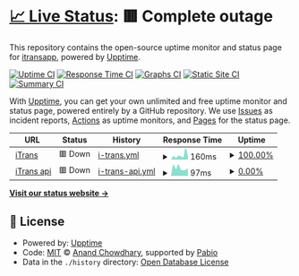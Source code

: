 # [📈 Live Status](https://status.itrans.app): <!--live status--> **🟥 Complete outage**

This repository contains the open-source uptime monitor and status page for [itransapp](https://itrans.app), powered by [Upptime](https://github.com/upptime/upptime).

[![Uptime CI](https://github.com/itransapp/status/workflows/Uptime%20CI/badge.svg)](https://github.com/itransapp/status/actions?query=workflow%3A%22Uptime+CI%22)
[![Response Time CI](https://github.com/itransapp/status/workflows/Response%20Time%20CI/badge.svg)](https://github.com/itransapp/status/actions?query=workflow%3A%22Response+Time+CI%22)
[![Graphs CI](https://github.com/itransapp/status/workflows/Graphs%20CI/badge.svg)](https://github.com/itransapp/status/actions?query=workflow%3A%22Graphs+CI%22)
[![Static Site CI](https://github.com/itransapp/status/workflows/Static%20Site%20CI/badge.svg)](https://github.com/itransapp/status/actions?query=workflow%3A%22Static+Site+CI%22)
[![Summary CI](https://github.com/itransapp/status/workflows/Summary%20CI/badge.svg)](https://github.com/itransapp/status/actions?query=workflow%3A%22Summary+CI%22)

With [Upptime](https://upptime.js.org), you can get your own unlimited and free uptime monitor and status page, powered entirely by a GitHub repository. We use [Issues](https://github.com/itransapp/status/issues) as incident reports, [Actions](https://github.com/itransapp/status/actions) as uptime monitors, and [Pages](https://status.itrans.app) for the status page.

<!--start: status pages-->
<!-- This summary is generated by Upptime (https://github.com/upptime/upptime) -->
<!-- Do not edit this manually, your changes will be overwritten -->
<!-- prettier-ignore -->
| URL | Status | History | Response Time | Uptime |
| --- | ------ | ------- | ------------- | ------ |
| <img alt="" src="https://icons.duckduckgo.com/ip3/itrans.app.ico" height="13"> [iTrans](https://itrans.app) | 🟥 Down | [i-trans.yml](https://github.com/itransapp/status/commits/HEAD/history/i-trans.yml) | <details><summary><img alt="Response time graph" src="./graphs/i-trans/response-time-week.png" height="20"> 160ms</summary><br><a href="https://status.itrans.app/history/i-trans"><img alt="Response time 133" src="https://img.shields.io/endpoint?url=https%3A%2F%2Fraw.githubusercontent.com%2Fitransapp%2Fstatus%2FHEAD%2Fapi%2Fi-trans%2Fresponse-time.json"></a><br><a href="https://status.itrans.app/history/i-trans"><img alt="24-hour response time 109" src="https://img.shields.io/endpoint?url=https%3A%2F%2Fraw.githubusercontent.com%2Fitransapp%2Fstatus%2FHEAD%2Fapi%2Fi-trans%2Fresponse-time-day.json"></a><br><a href="https://status.itrans.app/history/i-trans"><img alt="7-day response time 160" src="https://img.shields.io/endpoint?url=https%3A%2F%2Fraw.githubusercontent.com%2Fitransapp%2Fstatus%2FHEAD%2Fapi%2Fi-trans%2Fresponse-time-week.json"></a><br><a href="https://status.itrans.app/history/i-trans"><img alt="30-day response time 116" src="https://img.shields.io/endpoint?url=https%3A%2F%2Fraw.githubusercontent.com%2Fitransapp%2Fstatus%2FHEAD%2Fapi%2Fi-trans%2Fresponse-time-month.json"></a><br><a href="https://status.itrans.app/history/i-trans"><img alt="1-year response time 133" src="https://img.shields.io/endpoint?url=https%3A%2F%2Fraw.githubusercontent.com%2Fitransapp%2Fstatus%2FHEAD%2Fapi%2Fi-trans%2Fresponse-time-year.json"></a></details> | <details><summary><a href="https://status.itrans.app/history/i-trans">100.00%</a></summary><a href="https://status.itrans.app/history/i-trans"><img alt="All-time uptime 97.33%" src="https://img.shields.io/endpoint?url=https%3A%2F%2Fraw.githubusercontent.com%2Fitransapp%2Fstatus%2FHEAD%2Fapi%2Fi-trans%2Fuptime.json"></a><br><a href="https://status.itrans.app/history/i-trans"><img alt="24-hour uptime 100.00%" src="https://img.shields.io/endpoint?url=https%3A%2F%2Fraw.githubusercontent.com%2Fitransapp%2Fstatus%2FHEAD%2Fapi%2Fi-trans%2Fuptime-day.json"></a><br><a href="https://status.itrans.app/history/i-trans"><img alt="7-day uptime 100.00%" src="https://img.shields.io/endpoint?url=https%3A%2F%2Fraw.githubusercontent.com%2Fitransapp%2Fstatus%2FHEAD%2Fapi%2Fi-trans%2Fuptime-week.json"></a><br><a href="https://status.itrans.app/history/i-trans"><img alt="30-day uptime 100.00%" src="https://img.shields.io/endpoint?url=https%3A%2F%2Fraw.githubusercontent.com%2Fitransapp%2Fstatus%2FHEAD%2Fapi%2Fi-trans%2Fuptime-month.json"></a><br><a href="https://status.itrans.app/history/i-trans"><img alt="1-year uptime 97.33%" src="https://img.shields.io/endpoint?url=https%3A%2F%2Fraw.githubusercontent.com%2Fitransapp%2Fstatus%2FHEAD%2Fapi%2Fi-trans%2Fuptime-year.json"></a></details>
| <img alt="" src="https://icons.duckduckgo.com/ip3/agent.itrans.app.ico" height="13"> [iTrans api](https://agent.itrans.app) | 🟥 Down | [i-trans-api.yml](https://github.com/itransapp/status/commits/HEAD/history/i-trans-api.yml) | <details><summary><img alt="Response time graph" src="./graphs/i-trans-api/response-time-week.png" height="20"> 97ms</summary><br><a href="https://status.itrans.app/history/i-trans-api"><img alt="Response time 89" src="https://img.shields.io/endpoint?url=https%3A%2F%2Fraw.githubusercontent.com%2Fitransapp%2Fstatus%2FHEAD%2Fapi%2Fi-trans-api%2Fresponse-time.json"></a><br><a href="https://status.itrans.app/history/i-trans-api"><img alt="24-hour response time 95" src="https://img.shields.io/endpoint?url=https%3A%2F%2Fraw.githubusercontent.com%2Fitransapp%2Fstatus%2FHEAD%2Fapi%2Fi-trans-api%2Fresponse-time-day.json"></a><br><a href="https://status.itrans.app/history/i-trans-api"><img alt="7-day response time 97" src="https://img.shields.io/endpoint?url=https%3A%2F%2Fraw.githubusercontent.com%2Fitransapp%2Fstatus%2FHEAD%2Fapi%2Fi-trans-api%2Fresponse-time-week.json"></a><br><a href="https://status.itrans.app/history/i-trans-api"><img alt="30-day response time 93" src="https://img.shields.io/endpoint?url=https%3A%2F%2Fraw.githubusercontent.com%2Fitransapp%2Fstatus%2FHEAD%2Fapi%2Fi-trans-api%2Fresponse-time-month.json"></a><br><a href="https://status.itrans.app/history/i-trans-api"><img alt="1-year response time 89" src="https://img.shields.io/endpoint?url=https%3A%2F%2Fraw.githubusercontent.com%2Fitransapp%2Fstatus%2FHEAD%2Fapi%2Fi-trans-api%2Fresponse-time-year.json"></a></details> | <details><summary><a href="https://status.itrans.app/history/i-trans-api">0.00%</a></summary><a href="https://status.itrans.app/history/i-trans-api"><img alt="All-time uptime 0.00%" src="https://img.shields.io/endpoint?url=https%3A%2F%2Fraw.githubusercontent.com%2Fitransapp%2Fstatus%2FHEAD%2Fapi%2Fi-trans-api%2Fuptime.json"></a><br><a href="https://status.itrans.app/history/i-trans-api"><img alt="24-hour uptime 0.00%" src="https://img.shields.io/endpoint?url=https%3A%2F%2Fraw.githubusercontent.com%2Fitransapp%2Fstatus%2FHEAD%2Fapi%2Fi-trans-api%2Fuptime-day.json"></a><br><a href="https://status.itrans.app/history/i-trans-api"><img alt="7-day uptime 0.00%" src="https://img.shields.io/endpoint?url=https%3A%2F%2Fraw.githubusercontent.com%2Fitransapp%2Fstatus%2FHEAD%2Fapi%2Fi-trans-api%2Fuptime-week.json"></a><br><a href="https://status.itrans.app/history/i-trans-api"><img alt="30-day uptime 1.38%" src="https://img.shields.io/endpoint?url=https%3A%2F%2Fraw.githubusercontent.com%2Fitransapp%2Fstatus%2FHEAD%2Fapi%2Fi-trans-api%2Fuptime-month.json"></a><br><a href="https://status.itrans.app/history/i-trans-api"><img alt="1-year uptime 0.00%" src="https://img.shields.io/endpoint?url=https%3A%2F%2Fraw.githubusercontent.com%2Fitransapp%2Fstatus%2FHEAD%2Fapi%2Fi-trans-api%2Fuptime-year.json"></a></details>

<!--end: status pages-->

[**Visit our status website →**](https://status.itrans.app)

## 📄 License

- Powered by: [Upptime](https://github.com/upptime/upptime)
- Code: [MIT](./LICENSE) © [Anand Chowdhary](https://anandchowdhary.com), supported by [Pabio](https://pabio.com)
- Data in the `./history` directory: [Open Database License](https://opendatacommons.org/licenses/odbl/1-0/)
